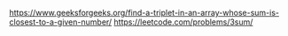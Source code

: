 https://www.geeksforgeeks.org/find-a-triplet-in-an-array-whose-sum-is-closest-to-a-given-number/
https://leetcode.com/problems/3sum/
